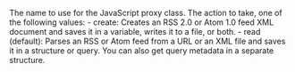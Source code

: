 The name to use for the JavaScript proxy class.
        The action to take, one of the following values:
        - create: Creates an RSS 2.0 or Atom 1.0 feed XML document and saves it in a variable, writes it to a file, or both.
        - read (default): Parses an RSS or Atom feed from a URL or an XML file and saves it in a structure or query.
        You can also get query metadata in a separate structure. 